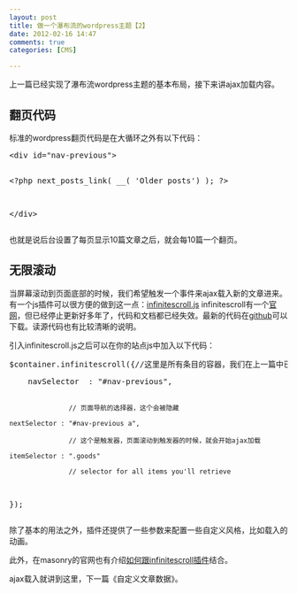 ```yaml
---
layout: post
title: 做一个瀑布流的wordpress主题【2】
date: 2012-02-16 14:47
comments: true
categories: [CMS]

---
```


上一篇已经实现了瀑布流wordpress主题的基本布局，接下来讲ajax加载内容。
<h2>翻页代码</h2>
标准的wordpress翻页代码是在大循环之外有以下代码：
<pre>&lt;div id="nav-previous"&gt;

 &lt;?php next_posts_link( __( 'Older posts') ); ?&gt;

&lt;/div&gt;</pre>
也就是说后台设置了每页显示10篇文章之后，就会每10篇一个翻页。
<a href="http://yuguo.us/files/2012/02/1.png"><img class="aligncenter size-full wp-image-1138" title="1" src="http://yuguo.us/files/2012/02/1.png" alt=""   data-pinit="registered" /></a><h2>无限滚动</h2>
当屏幕滚动到页面底部的时候，我们希望触发一个事件来ajax载入新的文章进来。有一个js插件可以很方便的做到这一点：<a href="https://github.com/paulirish/infinite-scroll">infinitescroll.js</a>
infinitescroll有一个<a href="http://www.infinite-scroll.com/">官网</a>，但已经停止更新好多年了，代码和文档都已经失效。最新的代码在<a href="https://github.com/paulirish/infinite-scroll">github</a>可以下载。读源代码也有比较清晰的说明。

引入infinitescroll.js之后可以在你的站点js中加入以下代码：
<pre>$container.infinitescroll({//这里是所有条目的容器，我们在上一篇中已经有了jQuery Object，就是$container</pre><pre>    navSelector  : "#nav-previous",

                   // 页面导航的选择器，这个会被隐藏

    nextSelector : "#nav-previous a",

                   // 这个是触发器，页面滚动到触发器的时候，就会开始ajax加载

    itemSelector : ".goods"

                   // selector for all items you'll retrieve

  });</pre>
除了基本的用法之外，插件还提供了一些参数来配置一些自定义风格，比如载入的动画。

此外，在masonry的官网也有介绍<a href="http://masonry.desandro.com/demos/infinite-scroll.html">如何跟infinitescroll插件</a>结合。

ajax载入就讲到这里，下一篇《自定义文章数据》。

